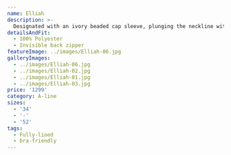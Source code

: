 ```yaml
---
name: Elliah
description: >-
  Designated with an ivory beaded cap sleeve, plunging the neckline with illusion net insert and side cut outs, created to highlight bust and waist.  Elliah is an elegant and romantic gown suitable for someone who is looking for simple style. The gown was made with draped chiffon, A-line skirt with slit.
detailsAndFit:
  - 100% Polyester
  - Invisible back zipper
featureImage: ../images/Elliah-06.jpg
galleryImages:
  - ../images/Elliah-06.jpg
  - ../images/Elliah-02.jpg
  - ../images/Elliah-01.jpg
  - ../images/Elliah-03.jpg
price: '1299'
category: A-line
sizes:
  - '34'
  - '-'
  - '52'
tags:
  - Fully-lined
  - bra-friendly
---
```


